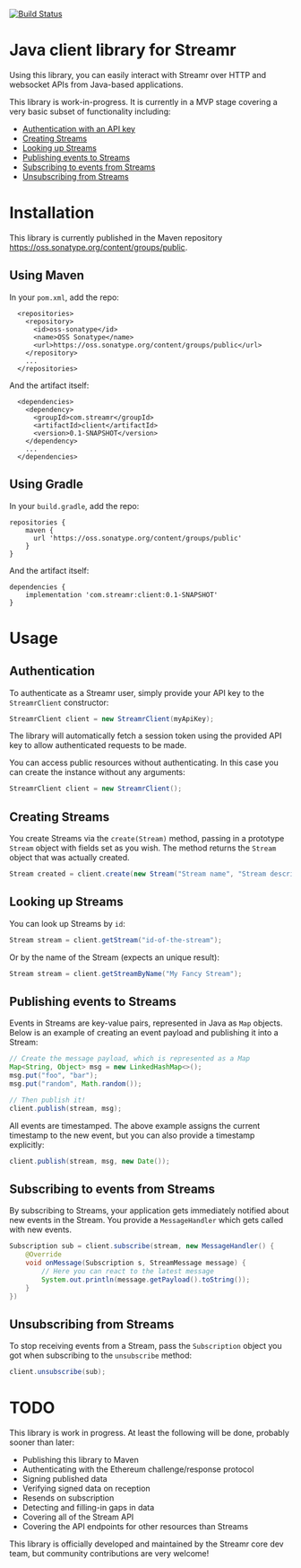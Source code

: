 [![Build Status](https://travis-ci.com/streamr-dev/streamr-client-java.svg?branch=master)](https://travis-ci.com/streamr-dev/streamr-client-java)

# Java client library for Streamr

Using this library, you can easily interact with Streamr over HTTP and websocket APIs from Java-based applications.

This library is work-in-progress. It is currently in a MVP stage covering a very basic subset of functionality including:

- [Authentication with an API key](#authentication)
- [Creating Streams](#creating-streams)
- [Looking up Streams](#looking-up-streams)
- [Publishing events to Streams](#publishing)
- [Subscribing to events from Streams](#subscribing)
- [Unsubscribing from Streams](#unsubscribing)

# Installation

This library is currently published in the Maven repository https://oss.sonatype.org/content/groups/public. 

## Using Maven

In your `pom.xml`, add the repo:
```
  <repositories>
    <repository>
      <id>oss-sonatype</id>
      <name>OSS Sonatype</name>
      <url>https://oss.sonatype.org/content/groups/public</url>
    </repository>
    ...
  </repositories>
```
And the artifact itself:
```
  <dependencies>
    <dependency>
      <groupId>com.streamr</groupId>
      <artifactId>client</artifactId>
      <version>0.1-SNAPSHOT</version>
    </dependency>
    ...
  </dependencies>
```

## Using Gradle

In your `build.gradle`, add the repo:
```
repositories {
    maven {
      url 'https://oss.sonatype.org/content/groups/public'
    }
}
```
And the artifact itself:
```
dependencies {
    implementation 'com.streamr:client:0.1-SNAPSHOT'
}
```

# Usage

<a name="authentication"></a>
## Authentication

To authenticate as a Streamr user, simply provide your API key to the `StreamrClient` constructor:

```java
StreamrClient client = new StreamrClient(myApiKey); 
```

The library will automatically fetch a session token using the provided API key to allow authenticated requests to be made.

You can access public resources without authenticating. In this case you can create the instance without any arguments:

```java
StreamrClient client = new StreamrClient(); 
```

<a name="creating-streams"></a>
## Creating Streams

You create Streams via the `create(Stream)` method, passing in a prototype `Stream` object with fields set as you wish. The method returns the `Stream` object that was actually created.

```java
Stream created = client.create(new Stream("Stream name", "Stream description"));
```

<a name="looking-up-streams"></a>
## Looking up Streams

You can look up Streams by `id`:

```java
Stream stream = client.getStream("id-of-the-stream");
```

Or by the name of the Stream (expects an unique result):

```java
Stream stream = client.getStreamByName("My Fancy Stream");
```

<a name="publishing"></a>
## Publishing events to Streams

Events in Streams are key-value pairs, represented in Java as `Map` objects. Below is an example of creating an event payload and publishing it into a Stream:

```java
// Create the message payload, which is represented as a Map
Map<String, Object> msg = new LinkedHashMap<>();
msg.put("foo", "bar");
msg.put("random", Math.random());

// Then publish it!
client.publish(stream, msg);
```

All events are timestamped. The above example assigns the current timestamp to the new event, but you can also provide a timestamp explicitly:

```java
client.publish(stream, msg, new Date());
```

<a name="subscribing"></a>
## Subscribing to events from Streams

By subscribing to Streams, your application gets immediately notified about new events in the Stream. You provide a `MessageHandler` which gets called with new events.

```java
Subscription sub = client.subscribe(stream, new MessageHandler() {
    @Override
    void onMessage(Subscription s, StreamMessage message) {
        // Here you can react to the latest message
        System.out.println(message.getPayload().toString());
    }
})
```

<a name="unsubscribing"></a>
## Unsubscribing from Streams

To stop receiving events from a Stream, pass the `Subscription` object you got when subscribing to the `unsubscribe` method:

```java
client.unsubscribe(sub);
```

# TODO

This library is work in progress. At least the following will be done, probably sooner than later:

- Publishing this library to Maven
- Authenticating with the Ethereum challenge/response protocol
- Signing published data
- Verifying signed data on reception
- Resends on subscription
- Detecting and filling-in gaps in data
- Covering all of the Stream API
- Covering the API endpoints for other resources than Streams

This library is officially developed and maintained by the Streamr core dev team, but community contributions are very welcome!
